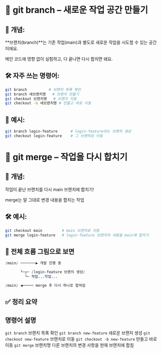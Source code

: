 # 🌿 git branch – 새로운 작업 공간 만들기
## 🧠 개념:
**브랜치(branch)**는 기존 작업(main)과 별도로 새로운 작업을 시도할 수 있는 공간이에요.

메인 코드에 영향 없이 실험하고, 다 끝나면 다시 합치면 돼요.

## 🛠️ 자주 쓰는 명령어:
```bash
git branch          # 브랜치 목록 확인
git branch 새브랜치명   # 브랜치 만들기
git checkout 브랜치명   # 브랜치 이동
git checkout -b 새브랜치명 # 만들고 바로 이동
```
## 📌 예시:
```bash
git branch login-feature      # login-feature라는 브랜치 생성
git checkout login-feature    # 그 브랜치로 이동
```

# 🔗 git merge – 작업을 다시 합치기

## 🧠 개념:
작업이 끝난 브랜치를 다시 main 브랜치에 합치기!

merge는 말 그대로 변경 내용을 합치는 작업

## 🛠️ 예시:
```bash
git checkout main         # main 브랜치로 이동
git merge login-feature   # login-feature 브랜치의 내용을 main에 합치기
```

## 🔁 전체 흐름 그림으로 보면
```scss
(main) ───────▶ 개발 진행 중

       └─┬─ (login-feature 브랜치 생성)
         └─ 작업...작업...

(main) ◀───── merge 후 다시 하나로 합쳐짐
```

## ✅ 정리 요약
명령어	설명
---
`git branch`	브랜치 목록 확인
`git branch new-feature`	새로운 브랜치 생성
`git checkout new-feature`	브랜치로 이동
`git checkout -b new-feature`	만들고 바로 이동
`git merge` 브랜치명	다른 브랜치의 변경 사항을 현재 브랜치에 합침